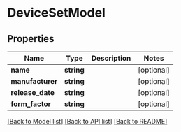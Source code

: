 # DeviceSetModel

## Properties
Name | Type | Description | Notes
------------ | ------------- | ------------- | -------------
**name** | **string** |  | [optional] 
**manufacturer** | **string** |  | [optional] 
**release_date** | **string** |  | [optional] 
**form_factor** | **string** |  | [optional] 

[[Back to Model list]](../README.md#documentation-for-models) [[Back to API list]](../README.md#documentation-for-api-endpoints) [[Back to README]](../README.md)


